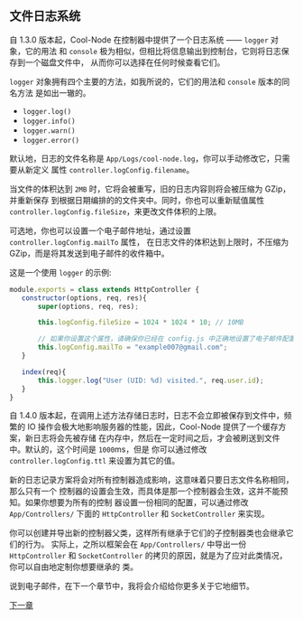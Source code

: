 ## 文件日志系统

自 1.3.0 版本起，Cool-Node 在控制器中提供了一个日志系统 —— `logger` 对象，它的用法
和 `console` 极为相似，但相比将信息输出到控制台，它则将日志保存到一个磁盘文件中，
从而你可以选择在任何时候查看它们。

`logger` 对象拥有四个主要的方法，如我所说的，它们的用法和 `console` 版本的同名方法
是如出一辙的。

- `logger.log()`
- `logger.info()`
- `logger.warn()`
- `logger.error()`

默认地，日志的文件名称是 `App/Logs/cool-node.log`，你可以手动修改它，只需要从新定义
属性 `controller.logConfig.filename`。

当文件的体积达到 `2MB` 时，它将会被重写，旧的日志内容则将会被压缩为 GZip，并重新保存
到根据日期编排的的文件夹中。同时，你也可以重新赋值属性 
`controller.logConfig.fileSize`，来更改文件体积的上限。

可选地，你也可以设置一个电子邮件地址，通过设置 `controller.logConfig.mailTo` 属性，
在日志文件的体积达到上限时，不压缩为 GZip，而是将其发送到电子邮件的收件箱中。

这是一个使用 `logger` 的示例:

 ```javascript
module.exports = class extends HttpController {
    constructor(options, req, res){
        super(options, req, res);

        this.logConfig.fileSize = 1024 * 1024 * 10; // 10MB

        // 如果你设置这个属性，请确保你已经在 config.js 中正确地设置了电子邮件配置。
        this.logConfig.mailTo = "example007@gmail.com";
    }

    index(req){
        this.logger.log("User (UID: %d) visited.", req.user.id);
    }
}
```

自 1.4.0 版本起，在调用上述方法存储日志时，日志不会立即被保存到文件中，频繁的 IO 
操作会极大地影响服务器的性能，因此，Cool-Node 提供了一个缓存方案，新日志将会先被存储
在内存中，然后在一定时间之后，才会被刷送到文件中。默认的，这个时间是 `1000`ms，但是
你可以通过修改 `controller.logConfig.ttl` 来设置为其它的值。

新的日志记录方案将会对所有控制器造成影响，这意味着只要日志文件名称相同，那么只有一个
控制器的设置会生效，而具体是那一个控制器会生效，这并不能预知。如果你想要为所有的控制
器设置一份相同的配置，可以通过修改 `App/Controllers/` 下面的 `HttpController` 和 
`SocketController` 来实现。

你可以创建并导出新的控制器父类，这样所有继承于它们的子控制器类也会继承它们的行为。
实际上，之所以框架会在 `App/Controllers/` 中导出一份 `HttpController` 和 
`SocketController` 的拷贝的原因，就是为了应对此类情况，你可以自由地定制你想要继承的
类。

说到电子邮件，在下一个章节中，我将会介绍给你更多关于它地细节。

[下一章](Mail)